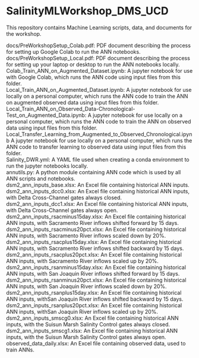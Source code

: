 # SalinityMLWorkshop_DMS_UCD
This repository contains Machine Learning scripts, data, and documents for the workshop.

docs/PreWorkshopSetup_Colab.pdf: PDF document describing the process for setting up Google Colab to run the ANN notebooks. <BR>
docs/PreWorkshopSetup_Local.pdf: PDF document describing the process for setting up your laptop or desktop to run the ANN notebooks locally. <BR> 
Colab_Train_ANN_on_Augmented_Dataset.ipynb: A jupyter notebook for use with Google Colab, which runs the ANN code using input files from this folder.<BR>
Local_Train_ANN_on_Augmented_Dataset.ipynb: A jupyter notebook for use locally on a personal computer, which runs the ANN code to train the ANN on augmented observed data using input files from this folder.<BR>
Local_Train_ANN_on_Observed_Data-Chronological-Test_on_Augmented_Data.ipynb: A jupyter notebook for use locally on a personal computer, which runs the ANN code to train the ANN on observed data using input files from this folder. <BR>
Local_Transfer_Learning_from_Augmented_to_Observed_Chronological.ipynb A jupyter notebook for use locally on a personal computer, which runs the ANN code to transfer learning to observed data using input files from this folder. <BR>
Salinity_DWR.yml: A YAML file used when creating a conda environment to run the jupyter notebooks locally. <BR>
annutils.py: A python module containing ANN code which is used by all ANN scripts and notebooks.<BR>
dsm2_ann_inputs_base.xlsx: An Excel file containing historical ANN inputs. <BR>
dsm2_ann_inputs_dcc0.xlsx: An Excel file containing historical ANN inputs, with Delta Cross-Channel gates always closed. <BR>
dsm2_ann_inputs_dcc1.xlsx: An Excel file containing historical ANN inputs, with Delta Cross-Channel gates always open. <BR>
dsm2_ann_inputs_rsacminus15day.xlsx: An Excel file containing historical ANN inputs, with Sacramento River inflows shifted forward by 15 days.<BR>
dsm2_ann_inputs_rsacminus20pct.xlsx: An Excel file containing historical ANN inputs, with Sacramento River inflows scaled down by 20%.<BR>
dsm2_ann_inputs_rsacplus15day.xlsx: An Excel file containing historical ANN inputs, with Sacramento River inflows shifted backward by 15 days.<BR>
dsm2_ann_inputs_rsacplus20pct.xlsx: An Excel file containing historical ANN inputs, with Sacramento River inflows scaled up by 20%.<BR>
dsm2_ann_inputs_rsanminus15day.xlsx: An Excel file containing historical ANN inputs, with San Joaquin River inflows shifted forward by 15 days.<BR>
dsm2_ann_inputs_rsanminus20pct.xlsx: An Excel file containing historical ANN inputs, with San Joaquin River inflows scaled down by 20%.<BR>
dsm2_ann_inputs_rsanplus15day.xlsx: An Excel file containing historical ANN inputs, withSan Joaquin River inflows shifted backward by 15 days. <BR>
dsm2_ann_inputs_rsanplus20pct.xlsx: An Excel file containing historical ANN inputs, withSan Joaquin River inflows scaled up by 20%.<BR>
dsm2_ann_inputs_smscg0.xlsx: An Excel file containing historical ANN inputs, with the Suisun Marsh Salinity Control gates always closed. <BR>
dsm2_ann_inputs_smscg1.xlsx: An Excel file containing historical ANN inputs, with the Suisun Marsh Salinity Control gates always open.<BR>
observed_data_daily.xlsx: An Excel file containing observed data, used to train ANNs.<BR>
